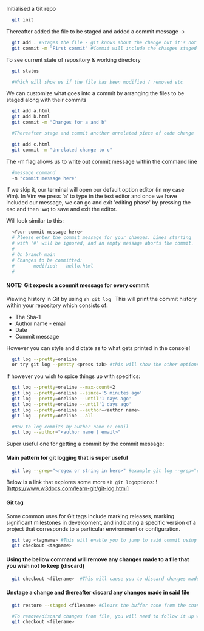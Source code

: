 Initialised a Git repo

```sh
  git init
```

Thereafter added the file to be staged and added a commit message
->

```sh
  git add . #Stages the file - git knows about the change but it's not permanent in the repo
  git commit -m "First commit" #Commit will include the changes staged within the files
```

To see current state of repository & working directory

```sh
  git status

  #Which will show us if the file has been modified / removed etc
```

We can customize what goes into a commit by arranging the files to be staged along with their commits

```sh
  git add a.html
  git add b.html
  git commit -m "Changes for a and b"

  #Thereafter stage and commit another unrelated piece of code change

  git add c.html
  git commit -m "Unrelated change to c"
```

The -m flag allows us to write out commit message within the command line

```sh
  #message command
  -m "commit message here"
```

If we skip it, our terminal will open our default option editor (in my case Vim).
In Vim we press 'a' to type in the text editor and once we have included our message, we can go and exit 'editing phase' by pressing the esc and then :wq to save and exit the editor.

Will look similar to this:

```sh
  <Your commit message here>
  # Please enter the commit message for your changes. Lines starting
  # with '#' will be ignored, and an empty message aborts the commit.
  #
  # On branch main
  # Changes to be committed:
  #       modified:   hello.html
  #
```

#### NOTE: Git expects a commit message for every commit

Viewing history in Git by using `sh git log `
This will print the commit history within your repository which consists of:

- The Sha-1
- Author name - email
- Date
- Commit message

However you can style and dictate as to what gets printed in the console!

```sh
  git log --pretty=oneline
  or try git log --pretty <press tab> #this will show the other options available such as --pretty=short, --pretty=full etc
```

If however you wish to spice things up with specifics:

```sh
  git log --pretty=oneline --max-count=2
  git log --pretty=oneline --since='5 minutes ago'
  git log --pretty=oneline --until'1 days ago'
  git log --pretty=oneline --until'1 days ago'
  git log --pretty=oneline --author=<author name>
  git log --pretty=oneline --all
```

```sh
  #How to log commits by author name or email
  git log --author="<author name | email>"
```

Super useful one for getting a commit by the commit message:

#### Main pattern for git logging that is super useful

```sh
  git log --grep="<regex or string in here>" #example git log --grep="changed header"
```

Below is a link that explores some more `sh git log`options:
![https://www.w3docs.com/learn-git/git-log.html]

#### Git tag

Some common uses for Git tags include marking releases, marking significant milestones in development, and indicating a specific version of a project that corresponds to a particular environment or configuration.

```sh
  git tag <tagname> #This will enable you to jump to said commit using tag name such as command below:
  git checkout <tagname>
```

#### Using the bellow command will remove any changes made to a file that you wish not to keep (discard)

```sh
  git checkout <filename>  #This will cause you to discard changes made in said file. You will lose it if you have not staged it before.
```

#### Unstage a change and thereafter discard any changes made in said file

```sh
  git restore --staged <filename> #Clears the buffer zone from the changes we have just staged, it however does not remove the changes made in said file. Just unstages!

  #To remove/discard changes from file, you will need to follow it up with the below command
  git checkout <filename>

```
